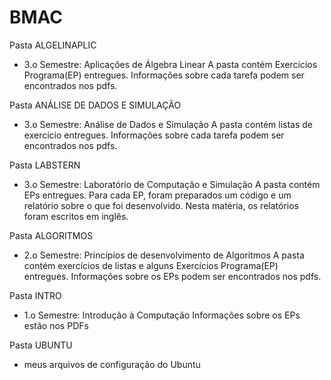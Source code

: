 # BMAC

Pasta ALGELINAPLIC
 - 3.o Semestre: Aplicações de Álgebra Linear
   A pasta contém Exercícios Programa(EP) entregues. Informações sobre cada tarefa podem ser encontrados nos pdfs.

Pasta ANÁLISE DE DADOS E SIMULAÇÃO
 - 3.o Semestre: Análise de Dados e Simulação
   A pasta contém listas de exercício entregues. Informações sobre cada tarefa podem ser encontrados nos pdfs.

Pasta LABSTERN
 - 3.o Semestre: Laboratório de Computação e Simulação
   A pasta contém EPs entregues. Para cada EP, foram preparados um código e um relatório sobre o que foi desenvolvido. Nesta matéria, os relatórios foram escritos em inglês.

Pasta ALGORITMOS
 - 2.o Semestre: Princípios de desenvolvimento de Algoritmos
   A pasta contém exercícios de listas e alguns Exercícios Programa(EP) entregues. Informações sobre os EPs podem ser encontrados nos pdfs.

Pasta INTRO
 - 1.o Semestre: Introdução à Computação
   Informações sobre os EPs estão nos PDFs
   
 Pasta UBUNTU
 - meus arquivos de configuração do Ubuntu
